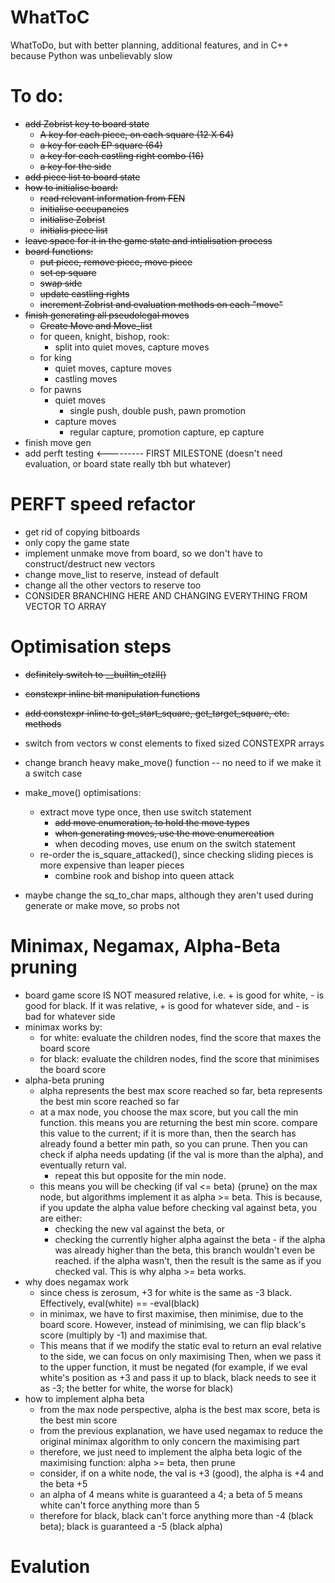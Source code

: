# WhatToC
WhatToDo, but with better planning, additional features, and in C++ because Python was unbelievably slow

# To do:
- ~~add Zobrist key to board state~~
  - ~~A key for each piece, on each square (12 X 64)~~
  - ~~a key for each EP square (64)~~
  - ~~a key for each castling right combo (16)~~
  - ~~a key for the side~~
- ~~add piece list to board state~~
- ~~how to initialise board:~~
  - ~~read relevant information from FEN~~
  - ~~initialise occupancies~~
  - ~~initialise Zobrist~~
  - ~~initialis piece list~~
- ~~leave space for it in the game state and intialisation process~~
- ~~board functions:~~
  - ~~put piece, remove piece, move piece~~
  - ~~set ep square~~
  - ~~swap side~~
  - ~~update castling rights~~
  - ~~increment Zobrist and evaluation methods on each "move"~~
- ~~finish generating all pseudolegal moves~~
  - ~~Create Move and Move_list~~
  - for queen, knight, bishop, rook:
    - split into quiet moves, capture moves
  - for king
    - quiet moves, capture moves
    - castling moves
  - for pawns
    - quiet moves
      - single push, double push, pawn promotion
    - capture moves
      - regular capture, promotion capture, ep capture
- finish move gen
- add perft testing <--------- FIRST MILESTONE (doesn't need evaluation, or board state really tbh but whatever)

# PERFT speed refactor
- get rid of copying bitboards
- only copy the game state
- implement unmake move from board, so we don't have to construct/destruct new vectors
- change move_list to reserve, instead of default
- change all the other vectors to reserve too
- CONSIDER BRANCHING HERE AND CHANGING EVERYTHING FROM VECTOR TO ARRAY

# Optimisation steps
- ~~definitely switch to __builtin_ctzll()~~
- ~~constexpr inline bit manipulation functions~~
- ~~add constexpr inline to get_start_square, get_target_square, etc. methods~~
- switch from vectors w const elements to fixed sized CONSTEXPR arrays

- change branch heavy make_move() function -- no need to if we make it a switch case
- make_move() optimisations:
  - extract move type once, then use switch statement
    - ~~add move enumeration, to hold the move types~~
    - ~~when generating moves, use the move enumereation~~
    - when decoding moves, use enum on the switch statement
  - re-order the is_square_attacked(), since checking sliding pieces is more expensive than leaper pieces
    - combine rook and bishop into queen attack
- maybe change the sq_to_char maps, although they aren't used during generate or make move, so probs not


# Minimax, Negamax, Alpha-Beta pruning
- board game score IS NOT measured relative, i.e. + is good for white, - is good for black. If it was relative, + is
good for whatever side, and - is bad for whatever side
- minimax works by:
  - for white: evaluate the children nodes, find the score that maxes the board score
  - for black: evaluate the children nodes, find the score that minimises the board score
- alpha-beta pruning
  - alpha represents the best max score reached so far, beta represents the best min score reached so far
  - at a max node, you choose the max score, but you call the min function. this means you are returning the best min
score. compare this value to the current; if it is more than, then the search has already found a better min path, so 
you can prune. Then you can check if alpha needs updating (if the val is more than the alpha), and eventually return val.
    - repeat this but opposite for the min node.
  - this means you will be checking (if val <= beta) {prune} on the max node, but algorithms implement it as
alpha >= beta. This is because, if you update the alpha value before checking val against beta, you are either:
    - checking the new val against the beta, or
    - checking the currently higher alpha against the beta - if the alpha was already higher than the beta, this branch
wouldn't even be reached. if the alpha wasn't, then the result is the same as if you checked val. This is why alpha >= beta works.
- why does negamax work
  - since chess is zerosum, +3 for white is the same as -3 black. Effectively, eval(white) == -eval(black)
  - in minimax, we have to first maximise, then minimise, due to the board score. However, instead of minimising, we can
flip black's score (multiply by -1) and maximise that.
  - This means that if we modify the static eval to return an eval relative to the side, we can focus on only maximising
Then, when we pass it to the upper function, it must be negated (for example, if we eval white's position as +3 and pass
it up to black, black needs to see it as -3; the better for white, the worse for black)
- how to implement alpha beta
  - from the max node perspective, alpha is the best max score, beta is the best min score
  - from the previous explanation, we have used negamax to reduce the original minimax algorithm to only concern the
maximising part
  - therefore, we just need to implement the alpha beta logic of the maximising function: alpha >= beta, then prune
  - consider, if on a white node, the val is +3 (good), the alpha is +4 and the beta +5
  - an alpha of 4 means white is guaranteed a 4; a beta of 5 means white can't force anything more than 5
  - therefore for black, black can't force anything more than -4 (black beta); black is guaranteed a -5 (black alpha)
  
# Evalution